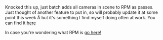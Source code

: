Knocked this up, just batch adds all cameras in scene to RPM as passes. Just thought of another feature to put in, so will probably update it at some point this week Â but it's something I find myself doing often at work. You can find it [here](http://www.carlocarfora.co.uk/resources.html)

In case you're wondering what RPM is [go here!](http://rpmanager.com/)